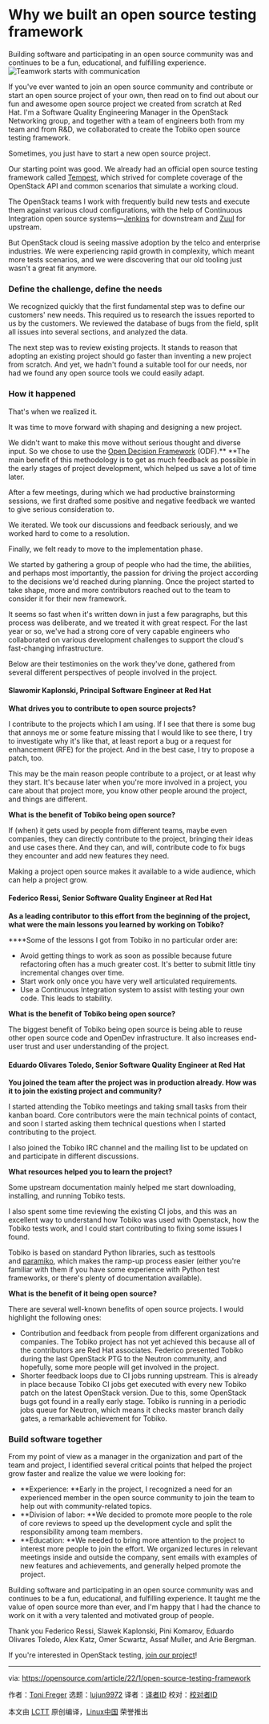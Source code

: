 [#]: subject: "Why we built an open source testing framework"
[#]: via: "https://opensource.com/article/22/1/open-source-testing-framework"
[#]: author: "Toni Freger https://opensource.com/users/toni-freger"
[#]: collector: "lujun9972"
[#]: translator: " "
[#]: reviewer: " "
[#]: publisher: " "
[#]: url: " "

Why we built an open source testing framework
======
Building software and participating in an open source community was and
continues to be a fun, educational, and fulfilling experience.
![Teamwork starts with communication][1]

If you've ever wanted to join an open source community and contribute or start an open source project of your own, then read on to find out about our fun and awesome open source project we created from scratch at Red Hat. I'm a Software Quality Engineering Manager in the OpenStack Networking group, and together with a team of engineers both from my team and from R&amp;D, we collaborated to create the Tobiko open source testing framework.

Sometimes, you just have to start a new open source project.

Our starting point was good. We already had an official open source testing framework called [Tempest][2], which strived for complete coverage of the OpenStack API and common scenarios that simulate a working cloud.

The OpenStack teams I work with frequently build new tests and execute them against various cloud configurations, with the help of Continuous Integration open source systems—[Jenkins][3] for downstream and [Zuul][4] for upstream.

But OpenStack cloud is seeing massive adoption by the telco and enterprise industries. We were experiencing rapid growth in complexity, which meant more tests scenarios, and we were discovering that our old tooling just wasn't a great fit anymore.

### Define the challenge, define the needs

We recognized quickly that the first fundamental step was to define our customers' new needs. This required us to research the issues reported to us by the customers. We reviewed the database of bugs from the field, split all issues into several sections, and analyzed the data.

The next step was to review existing projects. It stands to reason that adopting an existing project should go faster than inventing a new project from scratch. And yet, we hadn't found a suitable tool for our needs, nor had we found any open source tools we could easily adapt.

### How it happened

That's when we realized it.

It was time to move forward with shaping and designing a new project.

We didn't want to make this move without serious thought and diverse input. So we chose to use the [Open Decision Framework][5] (ODF).** **The main benefit of this methodology is to get as much feedback as possible in the early stages of project development, which helped us save a lot of time later.

After a few meetings, during which we had productive brainstorming sessions, we first drafted some positive and negative feedback we wanted to give serious consideration to.

We iterated. We took our discussions and feedback seriously, and we worked hard to come to a resolution.

Finally, we felt ready to move to the implementation phase.

We started by gathering a group of people who had the time, the abilities, and perhaps most importantly, the passion for driving the project according to the decisions we'd reached during planning. Once the project started to take shape, more and more contributors reached out to the team to consider it for their new framework. 

It seems so fast when it's written down in just a few paragraphs, but this process was deliberate, and we treated it with great respect. For the last year or so, we've had a strong core of very capable engineers who collaborated on various development challenges to support the cloud's fast-changing infrastructure.

Below are their testimonies on the work they've done, gathered from several different perspectives of people involved in the project.

#### Slawomir Kaplonski, Principal Software Engineer at Red Hat

**What drives you to contribute to open source projects?**

I contribute to the projects which I am using. If I see that there is some bug that annoys me or some feature missing that I would like to see there, I try to investigate why it's like that, at least report a bug or a request for enhancement (RFE) for the project. And in the best case, I try to propose a patch, too.

This may be the main reason people contribute to a project, or at least why they start. It's because later when you're more involved in a project, you care about that project more, you know other people around the project, and things are different.

**What is the benefit of Tobiko being open source?**

If (when) it gets used by people from different teams, maybe even companies, they can directly contribute to the project, bringing their ideas and use cases there. And they can, and will, contribute code to fix bugs they encounter and add new features they need.

Making a project open source makes it available to a wide audience, which can help a project grow.

#### Federico Ressi, Senior Software Quality Engineer at Red Hat

**As a leading contributor to this effort from the beginning of the project, what were the main lessons you learned by working on Tobiko?**

**​​**Some of the lessons I got from Tobiko in no particular order are:

  * Avoid getting things to work as soon as possible because future refactoring often has a much greater cost. It's better to submit little tiny incremental changes over time.
  * Start work only once you have very well articulated requirements.
  * Use a Continuous Integration system to assist with testing your own code. This leads to stability.



**What is the benefit of Tobiko being open source?**

The biggest benefit of Tobiko being open source is being able to reuse other open source code and OpenDev infrastructure. It also increases end-user trust and user understanding of the project.

#### Eduardo Olivares Toledo, Senior Software Quality Engineer at Red Hat

**You joined the team after the project was in production already. How was it to join the existing project and community?**

I started attending the Tobiko meetings and taking small tasks from their kanban board. Core contributors were the main technical points of contact, and soon I started asking them technical questions when I started contributing to the project.

I also joined the Tobiko IRC channel and the mailing list to be updated on and participate in different discussions.

**What resources helped you to learn the project?**

Some upstream documentation mainly helped me start downloading, installing, and running Tobiko tests.

I also spent some time reviewing the existing CI jobs, and this was an excellent way to understand how Tobiko was used with Openstack, how the Tobiko tests work, and I could start contributing to fixing some issues I found.

Tobiko is based on standard Python libraries, such as testtools and [paramiko][6], which makes the ramp-up process easier (either you're familiar with them if you have some experience with Python test frameworks, or there's plenty of documentation available).

**What is the benefit of it being open source?**

There are several well-known benefits of open source projects. I would highlight the following ones:

  * Contribution and feedback from people from different organizations and companies. The Tobiko project has not yet achieved this because all of the contributors are Red Hat associates. Federico presented Tobiko during the last OpenStack PTG to the Neutron community, and hopefully, some more people will get involved in the project.
  * Shorter feedback loops due to CI jobs running upstream. This is already in place because Tobiko CI jobs get executed with every new Tobiko patch on the latest OpenStack version. Due to this, some OpenStack bugs got found in a really early stage. Tobiko is running in a periodic jobs queue for Neutron, which means it checks master branch daily gates, a remarkable achievement for Tobiko.



### Build software together

From my point of view as a manager in the organization and part of the team and project, I identified several critical points that helped the project grow faster and realize the value we were looking for: 

  * **Experience: **Early in the project, I recognized a need for an experienced member in the open source community to join the team to help out with community-related topics.
  * **Division of labor: **We decided to promote more people to the role of core reviews to speed up the development cycle and split the responsibility among team members.
  * **Education: **We needed to bring more attention to the project to interest more people to join the effort. We organized lectures in relevant meetings inside and outside the company, sent emails with examples of new features and achievements, and generally helped promote the project.



Building software and participating in an open source community was and continues to be a fun, educational, and fulfilling experience. It taught me the value of open source more than ever, and I'm happy that I had the chance to work on it with a very talented and motivated group of people.

Thank you Federico Ressi, Slawek Kaplonski, Pini Komarov, Eduardo Olivares Toledo, Alex Katz, Omer Scwartz, Assaf Muller, and Arie Bergman.

If you're interested in OpenStack testing, [join our project][7]!

--------------------------------------------------------------------------------

via: https://opensource.com/article/22/1/open-source-testing-framework

作者：[Toni Freger][a]
选题：[lujun9972][b]
译者：[译者ID](https://github.com/译者ID)
校对：[校对者ID](https://github.com/校对者ID)

本文由 [LCTT](https://github.com/LCTT/TranslateProject) 原创编译，[Linux中国](https://linux.cn/) 荣誉推出

[a]: https://opensource.com/users/toni-freger
[b]: https://github.com/lujun9972
[1]: https://opensource.com/sites/default/files/styles/image-full-size/public/lead-images/laptop-stickers-team-happy_0.png?itok=G2-GcSPp (Teamwork starts with communication )
[2]: https://docs.openstack.org/tempest/latest/
[3]: https://www.jenkins.io/
[4]: https://zuul-ci.org/
[5]: https://opensource.com/open-organization/resources/open-decision-framework
[6]: https://opensource.com/article/20/1/logtool-root-cause-identification#paramiko
[7]: https://opendev.org/x/tobiko
